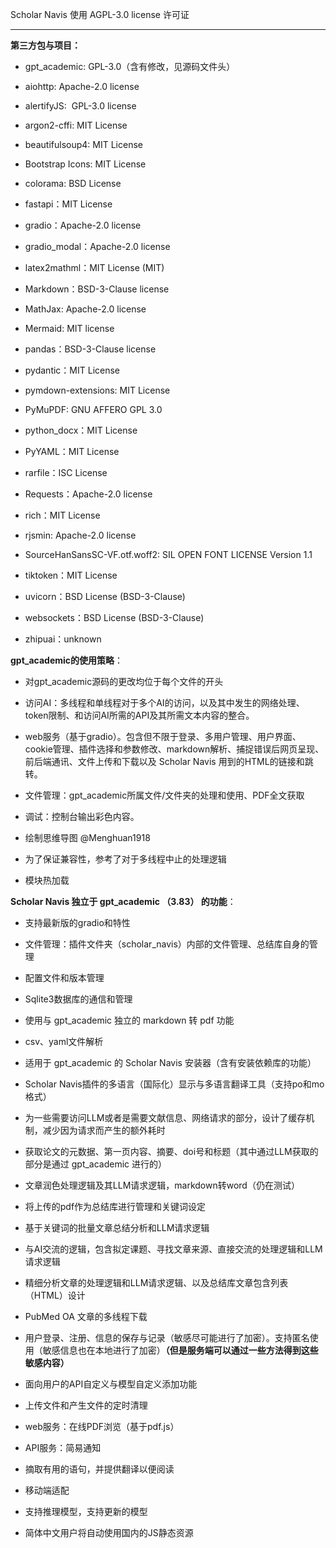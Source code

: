 Scholar Navis 使用 AGPL-3.0 license 许可证

----------------------------

**第三方包与项目：**

- gpt_academic: GPL-3.0（含有修改，见源码文件头）

- aiohttp: Apache-2.0 license

- alertifyJS:  GPL-3.0 license

- argon2-cffi: MIT License

- beautifulsoup4: MIT License

- Bootstrap Icons: MIT License

- colorama: BSD License

- fastapi：MIT License

- gradio：Apache-2.0 license

- gradio_modal：Apache-2.0 license

- latex2mathml：MIT License (MIT)

- Markdown：BSD-3-Clause license

- MathJax: Apache-2.0 license

- Mermaid: MIT license

- pandas：BSD-3-Clause license

- pydantic：MIT License

- pymdown-extensions: MIT License

- PyMuPDF: GNU AFFERO GPL 3.0

- python_docx：MIT License

- PyYAML：MIT License

- rarfile：ISC License

- Requests：Apache-2.0 license

- rich：MIT License

- rjsmin: Apache-2.0 license

- SourceHanSansSC-VF.otf.woff2: SIL OPEN FONT LICENSE Version 1.1

- tiktoken：MIT License

- uvicorn：BSD License (BSD-3-Clause)

- websockets：BSD License (BSD-3-Clause)

- zhipuai：unknown

**gpt_academic的使用策略**：

- 对gpt_academic源码的更改均位于每个文件的开头

- 访问AI：多线程和单线程对于多个AI的访问，以及其中发生的网络处理、token限制、和访问AI所需的API及其所需文本内容的整合。

- web服务（基于gradio）。包含但不限于登录、多用户管理、用户界面、cookie管理、插件选择和参数修改、markdown解析、捕捉错误后网页呈现、前后端通讯、文件上传和下载以及 Scholar Navis 用到的HTML的链接和跳转。

- 文件管理：gpt_academic所属文件/文件夹的处理和使用、PDF全文获取

- 调试：控制台输出彩色内容。

- 绘制思维导图 @Menghuan1918

- 为了保证兼容性，参考了对于多线程中止的处理逻辑

- 模块热加载

**Scholar Navis 独立于 gpt_academic （3.83） 的功能**：

- 支持最新版的gradio和特性

- 文件管理：插件文件夹（scholar_navis）内部的文件管理、总结库自身的管理

- 配置文件和版本管理

- Sqlite3数据库的通信和管理

- 使用与 gpt_academic 独立的 markdown 转 pdf 功能

- csv、yaml文件解析

- 适用于 gpt_academic 的 Scholar Navis 安装器（含有安装依赖库的功能）

- Scholar Navis插件的多语言（国际化）显示与多语言翻译工具（支持po和mo格式）

- 为一些需要访问LLM或者是需要文献信息、网络请求的部分，设计了缓存机制，减少因为请求而产生的额外耗时

- 获取论文的元数据、第一页内容、摘要、doi号和标题（其中通过LLM获取的部分是通过 gpt_academic 进行的）

- 文章润色处理逻辑及其LLM请求逻辑，markdown转word（仍在测试）

- 将上传的pdf作为总结库进行管理和关键词设定

- 基于关键词的批量文章总结分析和LLM请求逻辑

- 与AI交流的逻辑，包含拟定课题、寻找文章来源、直接交流的处理逻辑和LLM请求逻辑

- 精细分析文章的处理逻辑和LLM请求逻辑、以及总结库文章包含列表（HTML）设计

- PubMed OA 文章的多线程下载

- 用户登录、注册、信息的保存与记录（敏感尽可能进行了加密）。支持匿名使用（敏感信息也在本地进行了加密）**（但是服务端可以通过一些方法得到这些敏感内容）**

- 面向用户的API自定义与模型自定义添加功能

- 上传文件和产生文件的定时清理

- web服务：在线PDF浏览（基于pdf.js）

- API服务：简易通知

- 摘取有用的语句，并提供翻译以便阅读

- 移动端适配

- 支持推理模型，支持更新的模型

- 简体中文用户将自动使用国内的JS静态资源
